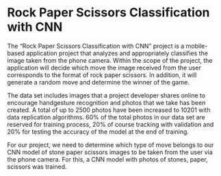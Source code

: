 ﻿# Rock Paper Scissors Classification with CNN

The “Rock Paper Scissors Classification with CNN” project is a mobile-based application project that analyzes and appropriately classifies the image taken from the phone camera. Within the scope of the project, the application will decide which move the image received from the user corresponds to the format of rock paper scissors. In addition, it will generate a random move and determine the winner of the game.

The data set includes images that a project developer shares online to encourage handgesture recognition and photos that we take has been created. A total of up to 2500 photos have been increased to 10201 with data replication algorithms. 60% of the total photos in our data set are reserved for training process, 20% of course tracking with validation and 20% for testing the accuracy of the model at the end of training.

For our project, we need to determine which type of move belongs to our CNN model of stone paper scissors images to be taken from the user via the phone camera. For this, a CNN model with photos of stones, paper, scissors was trained.
